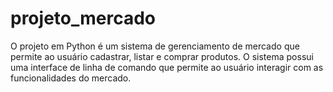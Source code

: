 # projeto_mercado
O projeto em Python é um sistema de gerenciamento de mercado que permite ao usuário cadastrar, listar e comprar produtos. O sistema possui uma interface de linha de comando que permite ao usuário interagir com as funcionalidades do mercado.
